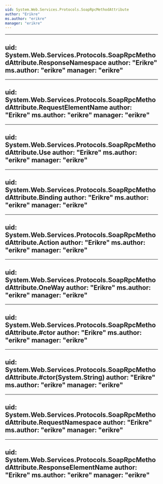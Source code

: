 ```yaml
---
uid: System.Web.Services.Protocols.SoapRpcMethodAttribute
author: "Erikre"
ms.author: "erikre"
manager: "erikre"
---
```


---
uid: System.Web.Services.Protocols.SoapRpcMethodAttribute.ResponseNamespace
author: "Erikre"
ms.author: "erikre"
manager: "erikre"
---

---
uid: System.Web.Services.Protocols.SoapRpcMethodAttribute.RequestElementName
author: "Erikre"
ms.author: "erikre"
manager: "erikre"
---

---
uid: System.Web.Services.Protocols.SoapRpcMethodAttribute.Use
author: "Erikre"
ms.author: "erikre"
manager: "erikre"
---

---
uid: System.Web.Services.Protocols.SoapRpcMethodAttribute.Binding
author: "Erikre"
ms.author: "erikre"
manager: "erikre"
---

---
uid: System.Web.Services.Protocols.SoapRpcMethodAttribute.Action
author: "Erikre"
ms.author: "erikre"
manager: "erikre"
---

---
uid: System.Web.Services.Protocols.SoapRpcMethodAttribute.OneWay
author: "Erikre"
ms.author: "erikre"
manager: "erikre"
---

---
uid: System.Web.Services.Protocols.SoapRpcMethodAttribute.#ctor
author: "Erikre"
ms.author: "erikre"
manager: "erikre"
---

---
uid: System.Web.Services.Protocols.SoapRpcMethodAttribute.#ctor(System.String)
author: "Erikre"
ms.author: "erikre"
manager: "erikre"
---

---
uid: System.Web.Services.Protocols.SoapRpcMethodAttribute.RequestNamespace
author: "Erikre"
ms.author: "erikre"
manager: "erikre"
---

---
uid: System.Web.Services.Protocols.SoapRpcMethodAttribute.ResponseElementName
author: "Erikre"
ms.author: "erikre"
manager: "erikre"
---
